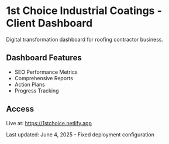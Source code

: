 # 1st Choice Industrial Coatings - Client Dashboard

Digital transformation dashboard for roofing contractor business.

## Dashboard Features

- SEO Performance Metrics
- Comprehensive Reports
- Action Plans
- Progress Tracking

## Access

Live at: https://1stchoice.netlify.app

Last updated: June 4, 2025 - Fixed deployment configuration
